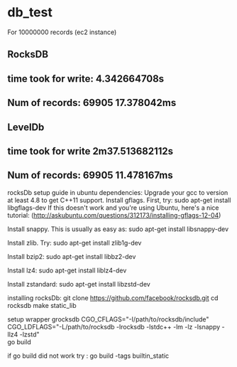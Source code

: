 # db_test
For 10000000 records (ec2 instance)

RocksDB
--
time took for write: 4.342664708s
--
Num of records: 69905 17.378042ms
---------------------------------
LevelDb
--
time took for write 2m37.513682112s
--
Num of records: 69905 11.478167ms
---------------------------------


rocksDb setup guide in ubuntu
dependencies:
Upgrade your gcc to version at least 4.8 to get C++11 support.
Install gflags. First, try: sudo apt-get install libgflags-dev 
If this doesn't work and you're using Ubuntu, here's a nice tutorial: (http://askubuntu.com/questions/312173/installing-gflags-12-04)

Install snappy. This is usually as easy as: sudo apt-get install libsnappy-dev

Install zlib. Try: sudo apt-get install zlib1g-dev

Install bzip2: sudo apt-get install libbz2-dev

Install lz4: sudo apt-get install liblz4-dev

Install zstandard: sudo apt-get install libzstd-dev

installing rocksDb:
git clone https://github.com/facebook/rocksdb.git
cd rocksdb
make static_lib

setup wrapper grocksdb
CGO_CFLAGS="-I/path/to/rocksdb/include" \
CGO_LDFLAGS="-L/path/to/rocksdb -lrocksdb -lstdc++ -lm -lz -lsnappy -llz4 -lzstd" \
  go build
  
if go build did not work try : go build -tags builtin_static
